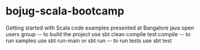 bojug-scala-bootcamp
====================

Getting started with Scala code examples presented at Bangalore java open users group
-- to build the project use sbt clean compile test:compile
-- to run samples use sbt run-main <Fully Classified Class Name> or sbt run
-- to run tests use sbt test

